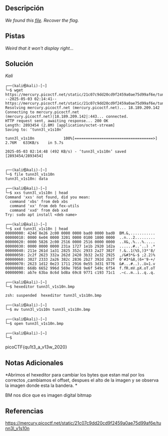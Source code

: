 
## Descripción

*We found this [file](https://mercury.picoctf.net/static/21c07c9dd20cd9f2459a0ae75d99af6e/tunn3l_v1s10n). Recover the flag.*
## Pistas

*Weird that it won't display right...*

## Solución

*Kali*
```
┌──(kali㉿kali)-[~]
└─$ wget https://mercury.picoctf.net/static/21c07c9dd20cd9f2459a0ae75d99af6e/tunn3l_v1s10n
--2025-05-03 02:14:41--  https://mercury.picoctf.net/static/21c07c9dd20cd9f2459a0ae75d99af6e/tunn3l_v1s10n
Resolving mercury.picoctf.net (mercury.picoctf.net)... 18.189.209.142
Connecting to mercury.picoctf.net (mercury.picoctf.net)|18.189.209.142|:443... connected.
HTTP request sent, awaiting response... 200 OK
Length: 2893454 (2.8M) [application/octet-stream]
Saving to: ‘tunn3l_v1s10n’

tunn3l_v1s10n             100%[===================================>]   2.76M   633KB/s    in 5.7s    

2025-05-03 02:14:48 (492 KB/s) - ‘tunn3l_v1s10n’ saved [2893454/2893454]

                                                                                                      
┌──(kali㉿kali)-[~]
└─$ file tunn3l_v1s10n 
tunn3l_v1s10n: data
                                                                                                      
┌──(kali㉿kali)-[~]
└─$ xxs tunn3l_v1s10n | head
Command 'xxs' not found, did you mean:
  command 'xbs' from deb xbs
  command 'xx' from deb fex-utils
  command 'xxd' from deb xxd
Try: sudo apt install <deb name>
                                                                                                      
┌──(kali㉿kali)-[~]
└─$ xxd tunn3l_v1s10n | head
00000000: 424d 8e26 2c00 0000 0000 bad0 0000 bad0  BM.&,...........
00000010: 0000 6e04 0000 3201 0000 0100 1800 0000  ..n...2.........
00000020: 0000 5826 2c00 2516 0000 2516 0000 0000  ..X&,.%...%.....
00000030: 0000 0000 0000 231a 1727 1e1b 2920 1d2a  ......#..'..) .*
00000040: 211e 261d 1a31 2825 352c 2933 2a27 382f  !.&..1(%5,)3*'8/
00000050: 2c2f 2623 332a 262d 2420 3b32 2e32 2925  ,/&#3*&-$ ;2.2)%
00000060: 3027 2333 2a26 382c 2836 2b27 392d 2b2f  0'#3*&8,(6+'9-+/
00000070: 2623 1d12 0e23 1711 2916 0e55 3d31 9776  &#...#..)..U=1.v
00000080: 668b 6652 996d 569e 7058 9e6f 549c 6f54  f.fR.mV.pX.oT.oT
00000090: ab7e 63ba 8c6d bd8a 69c8 9771 c193 71c1  .~c..m..i..q..q.
                                                                                                      
┌──(kali㉿kali)-[~]
└─$ hexeditor tunn3l_v1s10n.bmp

zsh: suspended  hexeditor tunn3l_v1s10n.bmp
                                                                                                      
┌──(kali㉿kali)-[~]
└─$ mv tunn3l_v1s10n tunn3l_v1s10n.bmp 
                                                                                                      
┌──(kali㉿kali)-[~]
└─$ open tunn3l_v1s10n.bmp 
                                                                                                      
┌──(kali㉿kali)-[~]
└─$          
```
picoCTF{qu1t3_a_v13w_2020}

## Notas Adicionales 
*Abrimos el hexeditor para cambiar los bytes que estan mal por los correctos ,cambiamos el offset, despues el alto de la imagen y se observa la imagen donde esta la bandera. *

BM nos dice que es imagen digital bitmap
## Referencias 
https://mercury.picoctf.net/static/21c07c9dd20cd9f2459a0ae75d99af6e/tunn3l_v1s10n